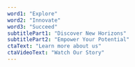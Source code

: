 ```yaml
---
word1: "Explore"
word2: "Innovate"
word3: "Succeed"
subtitlePart1: "Discover New Horizons"
subtitlePart2: "Empower Your Potential"
ctaText: "Learn more about us"
ctaVideoText: "Watch Our Story"
---
```

